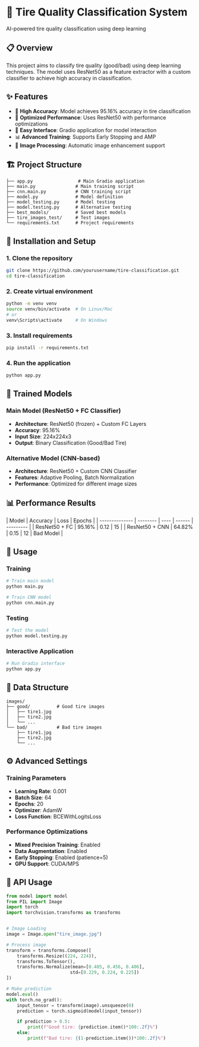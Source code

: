 # 🚗 Tire Quality Classification System

AI-powered tire quality classification using deep learning

## 📋 Overview

This project aims to classify tire quality (good/bad) using deep learning techniques. The model uses ResNet50 as a feature extractor with a custom classifier to achieve high accuracy in classification.

## ✨ Features

- 🎯 **High Accuracy**: Model achieves 95.16% accuracy in tire classification
- 🚀 **Optimized Performance**: Uses ResNet50 with performance optimizations
- 🔧 **Easy Interface**: Gradio application for model interaction
- 📊 **Advanced Training**: Supports Early Stopping and AMP
- 🎨 **Image Processing**: Automatic image enhancement support

## 🏗️ Project Structure

```
├── app.py                 # Main Gradio application
├── main.py               # Main training script
├── cnn.main.py           # CNN training script
├── model.py              # Model definition
├── model_testing.py      # Model testing
├── model.testing.py      # Alternative testing
├── best_models/          # Saved best models
├── tire_images_test/     # Test images
└── requirements.txt      # Project requirements
```

## 🚀 Installation and Setup

### 1. Clone the repository

```bash
git clone https://github.com/yourusername/tire-classification.git
cd tire-classification
```

### 2. Create virtual environment

```bash
python -m venv venv
source venv/bin/activate  # On Linux/Mac
# or
venv\Scripts\activate     # On Windows
```

### 3. Install requirements

```bash
pip install -r requirements.txt
```

### 4. Run the application

```bash
python app.py
```

## 🧠 Trained Models

### Main Model (ResNet50 + FC Classifier)

- **Architecture**: ResNet50 (frozen) + Custom FC Layers
- **Accuracy**: 95.16%
- **Input Size**: 224x224x3
- **Output**: Binary Classification (Good/Bad Tire)

### Alternative Model (CNN-based)

- **Architecture**: ResNet50 + Custom CNN Classifier
- **Features**: Adaptive Pooling, Batch Normalization
- **Performance**: Optimized for different image sizes

## 📊 Performance Results

| Model          | Accuracy | Loss | Epochs |
| -------------- | -------- | ---- | ------ | --------- |
| ResNet50 + FC  | 95.16%   | 0.12 | 15     |
| ResNet50 + CNN | 64.82%   | 0.15 | 12     | Bad Model |

## 🔧 Usage

### Training

```python
# Train main model
python main.py

# Train CNN model
python cnn.main.py
```

### Testing

```python
# Test the model
python model.testing.py
```

### Interactive Application

```python
# Run Gradio interface
python app.py
```

## 📁 Data Structure

```
images/
├── good/          # Good tire images
│   ├── tire1.jpg
│   ├── tire2.jpg
│   └── ...
└── bad/           # Bad tire images
    ├── tire1.jpg
    ├── tire2.jpg
    └── ...
```

## ⚙️ Advanced Settings

### Training Parameters

- **Learning Rate**: 0.001
- **Batch Size**: 64
- **Epochs**: 20
- **Optimizer**: AdamW
- **Loss Function**: BCEWithLogitsLoss

### Performance Optimizations

- **Mixed Precision Training**: Enabled
- **Data Augmentation**: Enabled
- **Early Stopping**: Enabled (patience=5)
- **GPU Support**: CUDA/MPS

## 🎯 API Usage

```python
from model import model
from PIL import Image
import torch
import torchvision.transforms as transforms


# Image Loading
image = Image.open("tire_image.jpg")

# Process image
transform = transforms.Compose([
    transforms.Resize((224, 224)),
    transforms.ToTensor(),
    transforms.Normalize(mean=[0.485, 0.456, 0.406],
                        std=[0.229, 0.224, 0.225])
])

# Make prediction
model.eval()
with torch.no_grad():
    input_tensor = transform(image).unsqueeze(0)
    prediction = torch.sigmoid(model(input_tensor))

    if prediction > 0.5:
        print(f"Good tire: {prediction.item()*100:.2f}%")
    else:
        print(f"Bad tire: {(1-prediction.item())*100:.2f}%")
```
